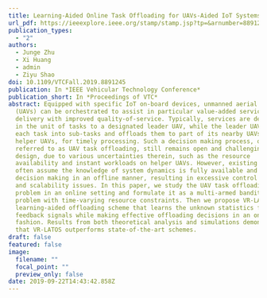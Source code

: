```yaml
---
title: Learning-Aided Online Task Offloading for UAVs-Aided IoT Systems
url_pdf: https://ieeexplore.ieee.org/stamp/stamp.jsp?tp=&arnumber=8891245
publication_types:
  - "2"
authors:
  - Junge Zhu
  - Xi Huang
  - admin
  - Ziyu Shao
doi: 10.1109/VTCFall.2019.8891245
publication: In *IEEE Vehicular Technology Conference*
publication_short: In *Proceedings of VTC*
abstract: Equipped with specific IoT on-board devices, unmanned aerial vehicles
  (UAVs) can be orchestrated to assist in particular value-added service
  delivery with improved quality-of-service. Typically, services are delegated
  in the unit of tasks to a designated leader UAV, while the leader UAV splits
  each task into sub-tasks and offloads them to part of its nearby UAVs, a.k.a.
  helper UAVs, for timely processing. Such a decision making process, often
  referred to as UAV task offloading, still remains open and challenging to
  design, due to various uncertainties therein, such as the resource
  availability and instant workloads on helper UAVs. However, existing solutions
  often assume the knowledge of system dynamics is fully available and conduct
  decision making in an offline manner, resulting in excessive control overheads
  and scalability issues. In this paper, we study the UAV task offloading
  problem in an online setting and formulate it as a multi-armed bandits (MAB)
  problem with time-varying resource constraints. Then we propose VR-LATOS, a
  learning-aided offloading scheme that learns the unknown statistics from
  feedback signals while making effective offloading decisions in an online
  fashion. Results from both theoretical analysis and simulations demonstrate
  that VR-LATOS outperforms state-of-the-art schemes.
draft: false
featured: false
image:
  filename: ""
  focal_point: ""
  preview_only: false
date: 2019-09-22T14:43:42.858Z
---
```

